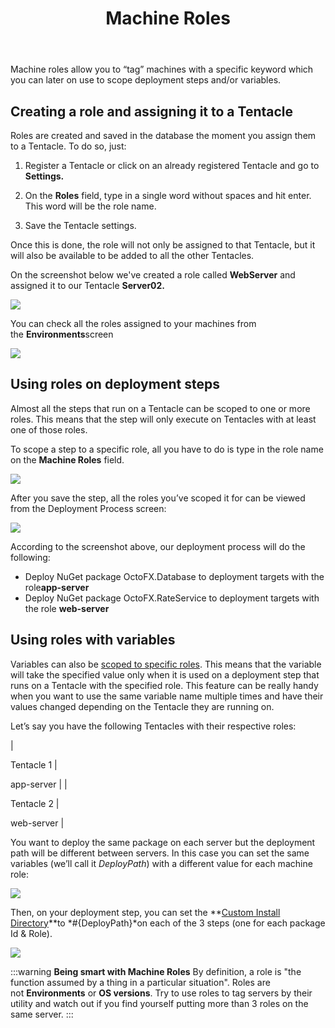 ﻿---
title: Machine Roles
position: 5
---


Machine roles allow you to “tag” machines with a specific keyword which you can later on use to scope deployment steps and/or variables.

## Creating a role and assigning it to a Tentacle


Roles are created and saved in the database the moment you assign them to a Tentacle. To do so, just:


1) Register a Tentacle or click on an already registered Tentacle and go to **Settings.**


2) On the **Roles** field, type in a single word without spaces and hit enter. This word will be the role name.


3) Save the Tentacle settings.


Once this is done, the role will not only be assigned to that Tentacle, but it will also be available to be added to all the other Tentacles.





On the screenshot below we've created a role called **WebServer** and assigned it to our Tentacle **Server02.**


**![](/docs/images/3048101/3277812.png)**


You can check all the roles assigned to your machines from the **Environments**screen


![](/docs/images/3048101/3277811.png)

## Using roles on deployment steps


Almost all the steps that run on a Tentacle can be scoped to one or more roles. This means that the step will only execute on Tentacles with at least one of those roles.


To scope a step to a specific role, all you have to do is type in the role name on the **Machine Roles** field.


**![](/docs/images/3048101/3277810.png)**


After you save the step, all the roles you’ve scoped it for can be viewed from the Deployment Process screen:


![](/docs/images/3048101/3277809.png)


According to the screenshot above, our deployment process will do the following:

- Deploy NuGet package OctoFX.Database to deployment targets with the role**app-server**
- Deploy NuGet package OctoFX.RateService to deployment targets with the role **web-server**


## Using roles with variables


Variables can also be [scoped to specific roles](/docs/home/deploying-applications/variables.md). This means that the variable will take the specified value only when it is used on a deployment step that runs on a Tentacle with the specified role. This feature can be really handy when you want to use the same variable name multiple times and have their values changed depending on the Tentacle they are running on.


Let’s say you have the following Tentacles with their respective roles:

| 

Tentacle 1
 | 

app-server
 |
| 

Tentacle 2
 | 

web-server
 |


You want to deploy the same package on each server but the deployment path will be different between servers. In this case you can set the same variables (we’ll call it *DeployPath*) with a different value for each machine role:


![](/docs/images/3048101/3277808.png)


Then, on your deployment step, you can set the **[Custom Install Directory](http://docs.octopusdeploy.com/display/OD/Custom+Installation+Directory)**to *#{DeployPath}*on each of the 3 steps (one for each package Id & Role).


![](/docs/images/3048101/3277807.png)




:::warning
**Being smart with Machine Roles**
By definition, a role is "the function assumed by a thing in a particular situation". Roles are not **Environments** or **OS versions**. Try to use roles to tag servers by their utility and watch out if you find yourself putting more than 3 roles on the same server.
:::
